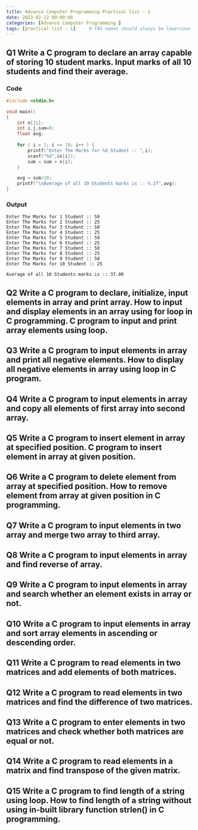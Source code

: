 ```yaml
---
title: Advance Computer Programming Practical list - 1
date: 2023-02-22 00:00:00 
categories: [Advance Computer Programming ]
tags: [practical list - 1]     # TAG names should always be lowercase
---
```


## Q1 Write a C program to declare an array capable of storing 10 student marks. Input marks of all 10 students and find their average.
### Code
```c
#include <stdio.h>

void main()
{
    int n[11];
    int i,j,sum=0;
    float avg;
   
    for ( i = 1; i <= 10; i++ ) {
        printf("Enter The Marks for %d Student :: ",i);
        scanf("%d",&n[i]);
        sum = sum + n[i];
    }

    avg = sum/10;
    printf("\nAverage of all 10 Students marks is :: %.2f",avg);
}
```

### Output
```
Enter The Marks for 1 Student :: 50
Enter The Marks for 2 Student :: 25
Enter The Marks for 3 Student :: 50
Enter The Marks for 4 Student :: 25
Enter The Marks for 5 Student :: 50
Enter The Marks for 6 Student :: 25
Enter The Marks for 7 Student :: 50
Enter The Marks for 8 Student :: 25
Enter The Marks for 9 Student :: 50
Enter The Marks for 10 Student :: 25

Average of all 10 Students marks is :: 37.00
```
## Q2 Write a C program to declare, initialize, input elements in array and print array. How to input and display elements in an array using for loop in C programming. C program to input and print array elements using loop.

## Q3 Write a C program to input elements in array and print all negative elements. How to display all negative elements in array using loop in C program. 

## Q4 Write a C program to input elements in array and copy all elements of first array into second array.

## Q5 Write a C program to insert element in array at specified position. C program to insert element in array at given position.

## Q6 Write a C program to delete element from array at specified position. How to remove element from array at given position in C programming.

## Q7 Write a C program to input elements in two array and merge two array to third array.

## Q8 Write a C program to input elements in array and find reverse of array.

## Q9 Write a C program to input elements in array and search whether an element exists in array or not.

## Q10 Write a C program to input elements in array and sort array elements in ascending or descending order.

## Q11 Write a C program to read elements in two matrices and add elements of both matrices.

## Q12 Write a C program to read elements in two matrices and find the difference of two matrices.

## Q13 Write a C program to enter elements in two matrices and check whether both matrices are equal or not.

## Q14 Write a C program to read elements in a matrix and find transpose of the given matrix.

## Q15 Write a C program to find length of a string using loop. How to find length of a string without using in-built library function strlen() in C programming.